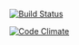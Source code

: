 [![Build Status](https://travis-ci.org/manuligit/wadror.png)](https://travis-ci.org/manuligit/wadror)

[![Code Climate](https://codeclimate.com/github/manuligit/wadror.png)](https://codeclimate.com/github/manuligit/wadror)